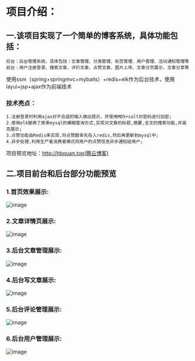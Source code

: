 # 项目介绍：
  ## 一.该项目实现了一个简单的博客系统，具体功能包括：
    后台：后台管理系统，具体包括：文章管理、分类管理、标签管理、用户管理、活动通知管理等
    前台：用户注册登录、搜索文章、评价文章、点赞文章、图片上传、文章分页展示、文章分享等
  使用ssm（spring+springmvc+mybaits）+redis+elk作为后台技术，使用layui+jsp+ajax作为前端技术
  ### 技术亮点：
    1.注册登录时利用ajax对不合适的输入做出提示，并使用MD5+salt对密码进行加密;
    2.使用elk替换了原来mysql的模糊查询方式,实现对文章的标题,摘要,全文的搜索功能,并高亮展示;
    3.点赞功能由Redis来实现,将点赞数率先存入redis,然后再更新到mysql中;
    4.异步处理,利用生产者消费者模式将用户的点赞信息异步通知给用户;
    
  项目预览地址：http://hbquan.top(腾云博客)
  ## 二.项目前台和后台部分功能预览
  ### 1.首页效果展示:
  ![image](https://github.com/ProgramMonkeyquan/wolfblog/blob/master/img/QQ_20200706114610.png)
  ### 2.文章详情页展示:
  ![image](https://github.com/ProgramMonkeyquan/wolfblog/blob/master/img/QQ_20200706114741.png)
  ### 3.后台文章管理展示:
  ![image](https://github.com/ProgramMonkeyquan/wolfblog/blob/master/img/QQ_20200706114923.png)
  ### 4.后台写文章展示:
  ![image](https://github.com/ProgramMonkeyquan/wolfblog/blob/master/img/QQ_20200706115018.png)
  ### 5.后台评论管理展示:
  ![image](https://github.com/ProgramMonkeyquan/wolfblog/blob/master/img/QQ_20200706115103.png)
  ### 6.后台用户管理展示:
  ![image](https://github.com/ProgramMonkeyquan/wolfblog/blob/master/img/QQ_20200706115143.png)
  
  
  
  
  
  
  
	
